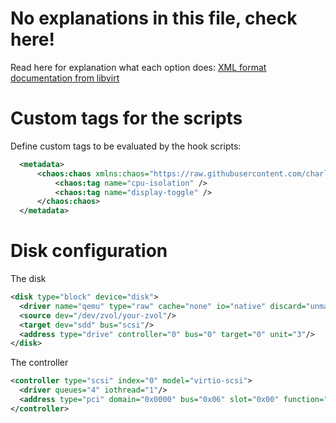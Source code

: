 # No explanations in this file, check here!
Read here for explanation what each option does: [XML format documentation from libvirt](https://libvirt.org/formatdomain.html)

# Custom tags for the scripts

Define custom tags to be evaluated by the hook scripts:
```xml
  <metadata>
      <chaos:chaos xmlns:chaos="https://raw.githubusercontent.com/charly4chaos/KVM-Notes/main/data/libvirt-chaos.xsd">
          <chaos:tag name="cpu-isolation" />
          <chaos:tag name="display-toggle" />
      </chaos:chaos>
  </metadata>
```

# Disk configuration
The disk
```xml
<disk type="block" device="disk">
  <driver name="qemu" type="raw" cache="none" io="native" discard="unmap"/>
  <source dev="/dev/zvol/your-zvol"/>
  <target dev="sdd" bus="scsi"/>
  <address type="drive" controller="0" bus="0" target="0" unit="3"/>
</disk>
```
The controller
```xml
<controller type="scsi" index="0" model="virtio-scsi">
  <driver queues="4" iothread="1"/>
  <address type="pci" domain="0x0000" bus="0x06" slot="0x00" function="0x0"/>
</controller>
```
